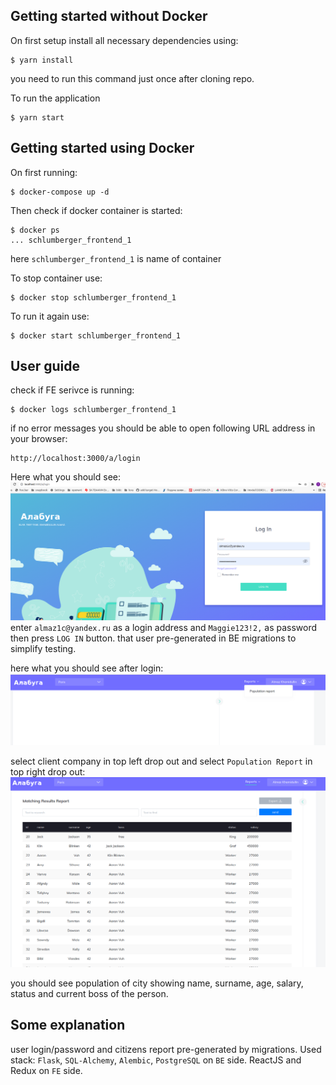 ## Getting started without Docker

On first setup install all necessary dependencies using:

```
$ yarn install
```

you need to run this command just once after cloning repo.

To run the application

```
$ yarn start
```

## Getting started using Docker

On first running:

```
$ docker-compose up -d
```

Then check if docker container is started:
```
$ docker ps 
... schlumberger_frontend_1
```
here `schlumberger_frontend_1` is name of container

To stop container use:
```
$ docker stop schlumberger_frontend_1
```

To run it again use:
```
$ docker start schlumberger_frontend_1
```

## User guide

check if FE serivce is running:

```
$ docker logs schlumberger_frontend_1
```
if no error messages you should be able to open following URL address in your browser:
```
http://localhost:3000/a/login
```

Here what you should see:
![login page](./doc/01_login.png "login page")
enter `almaz1c@yandex.ru` as a login address and `Maggie123!2,` as password then press `LOG IN` button.
that user pre-generated in BE migrations to simplify testing.

here what you should see after login:
![entry page](./doc/02_entry_page.png "entry page")

select client company in top left drop out and select `Population Report` in top right drop out:
![entry page](./doc/03_report.png "temperature data")

you should see population of city showing name, surname, age, salary, status and current boss of the person.



## Some explanation

user login/password and citizens report pre-generated by migrations.
Used stack: `Flask`, `SQL-Alchemy`, `Alembic`, `PostgreSQL` on `BE` side.
ReactJS and Redux on `FE` side.